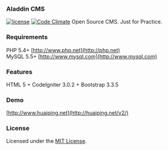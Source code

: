 ### Aladdin CMS
[![license](https://img.shields.io/badge/license-MIT-brightgreen.svg?style=flat)](https://github.com/huaiping/aladdin/blob/master/LICENSE)  [![Code Climate](https://codeclimate.com/github/huaiping/aladdin/badges/gpa.svg)](https://codeclimate.com/github/huaiping/aladdin)
Open Source CMS. Just for Practice.

### Requirements
PHP 5.4+ [http://www.php.net](http://php.net)  
MySQL 5.5+ [http://www.mysql.com](http://www.mysql.com)

### Features
HTML 5 + CodeIgniter 3.0.2 + Bootstrap 3.3.5

### Demo
[http://www.huaiping.net](http://huaiping.net/v2/)

### License
Licensed under the [MIT License](https://github.com/huaiping/aladdin/blob/master/LICENSE).
